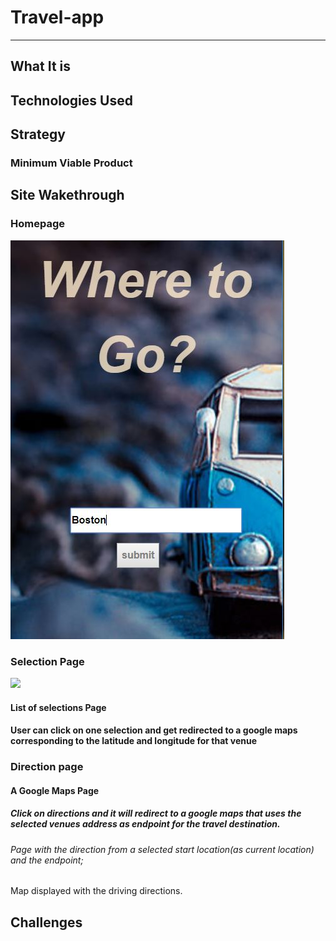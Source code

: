 # Travel-app
---

## What It is

## Technologies Used

## Strategy

### Minimum Viable Product

## Site Wakethrough

### Homepage
<img src="readmeImg/EntryHomepage.JPG">

### Selection Page
<img src="readme/homepage.JPG">

#### List of selections Page

#### User can click on one selection and get redirected to a google maps corresponding to the latitude and longitude for that venue


### Direction page

#### A Google Maps Page 

##### Click on directions and it will redirect to a google maps that uses the selected venues address as endpoint for the travel destination.

###### Page with the direction from a selected start location(as current location) and the endpoint; 
Map displayed with the driving directions.

## Challenges
